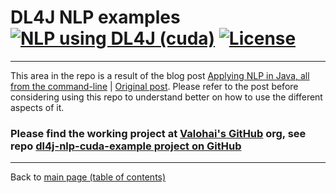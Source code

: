 # DL4J NLP examples [![NLP using DL4J (cuda)](https://img.shields.io/docker/pulls/neomatrix369/dl4j-nlp-cuda.svg)](https://hub.docker.com/r/neomatrix369/dl4j-nlp-cuda) [![License](https://img.shields.io/badge/License-Apache%202.0-blue.svg)](https://opensource.org/licenses/Apache-2.0)

---

This area in the repo is a result of the blog post [Applying NLP in Java, all from the command-line](https://medium.com/@neomatrix369/applying-nlp-in-java-all-from-the-command-line-1225dd591e80) | [Original post](https://blog.valohai.com/nlp_with_dl4j_in_java_all_from_the_command-line?from=3oxenia9mtr6). Please refer to the post before considering using this repo to understand better on how to use the different aspects of it.

### Please find the working project at [Valohai's GitHub](https://github.com/valohai/) org, see repo [dl4j-nlp-cuda-example project on GitHub](https://github.com/valohai/dl4j-nlp-cuda-example)

---

Back to [main page (table of contents)](../../../../README.md#awesome-ai-ml-dl-)